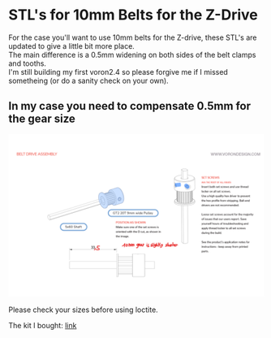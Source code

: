 # STL's for 10mm Belts for the Z-Drive

For the case you'll want to use 10mm belts for the Z-drive, these STL's are updated to give a little bit more place.  
The main difference is a 0.5mm widening on both sides of the belt clamps and tooths.  
I'm still building my first voron2.4 so please forgive me if I missed sometheing (or do a sanity check on your own).


## In my case you need to compensate 0.5mm for the gear size

![10mm gear is shorter than original](./gear-compensation.png)

Please check your sizes before using loctite.  

The kit I bought: [link](https://nl.aliexpress.com/item/1005003938978030.html)
